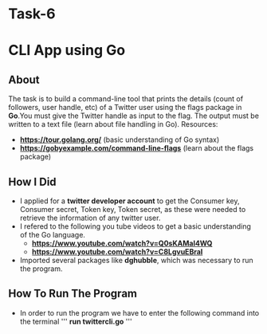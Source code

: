 # Task-6

# CLI App using Go

## About 

The task is to build a command-line tool that prints the details (count of followers, user handle, etc) of a Twitter user using the flags package in **Go**.You must give the Twitter handle as input to the flag. The output must be written to a text file (learn about file handling in Go).
Resources:
  * **https://tour.golang.org/**  (basic understanding of Go syntax)
  * **https://gobyexample.com/command-line-flags**  (learn about the flags package)

## How I Did

* I applied for a **twitter developer account** to get the Consumer key, Consumer secret, Token key, Token secret, as these were needed to retrieve the information of any twitter user.
* I refered to the following you tube videos to get a basic understanding of the Go language.
  * **https://www.youtube.com/watch?v=Q0sKAMal4WQ**
  * **https://www.youtube.com/watch?v=C8LgvuEBraI**
* Imported several packages like **dghubble**, which was necessary to run the program.

## How To Run The Program

* In order to run the program we have to enter the following command into the terminal
'''
**run twittercli.go**
'''

